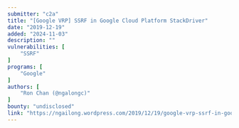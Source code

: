 ```yaml
---
submitter: "c2a"
title: "[Google VRP] SSRF in Google Cloud Platform StackDriver"
date: "2019-12-19"
added: "2024-11-03"
description: ""
vulnerabilities: [
    "SSRF"
]
programs: [
    "Google"
]
authors: [
    "Ron Chan (@ngalongc)"
]
bounty: "undisclosed"
link: "https://ngailong.wordpress.com/2019/12/19/google-vrp-ssrf-in-google-cloud-platform-stackdriver/"
---
```




